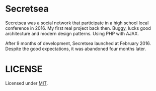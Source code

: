 # Secretsea
Secretsea was a social network that participate in a high school local conference in 2016. My first real project back then. Buggy, lucks good architecture and modern design patterns. Using PHP with AJAX.

After 9 months of development, Secretsea launched at February 2016. Despite the good expectations, it was abandoned four months later. 

# LICENSE
Licensed under [MIT](https://opensource.org/licenses/MIT).
